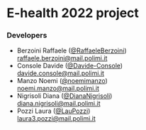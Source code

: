 # E-health 2022 project

### Developers

- Berzoini Raffaele ([@RaffaeleBerzoini](https://github.com/RaffaeleBerzoini)) <br> raffaele.berzoini@mail.polimi.it
- Console Davide ([@Davide-Console](https://github.com/Davide-Console)) <br> davide.console@mail.polimi.it
- Manzo Noemi ([@noemimanzo](https://github.com/noemimanzo)) <br> noemi.manzo@mail.polimi.it
- Nigrisoli Diana ([@DianaNigrisoli](https://github.com/DianaNigrisoli)) <br> diana.nigrisoli@mail.polimi.it
- Pozzi Laura ([@LauPozzi](https://github.com/LauPozzi)) <br> laura3.pozzi@mail.polimi.it
